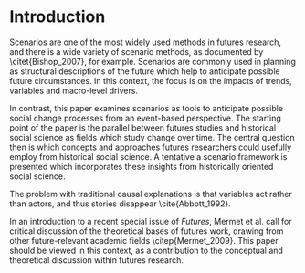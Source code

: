 # Introduction

Scenarios are one of the most widely used methods in futures research, and there is a wide variety of scenario methods, as documented by \citet{Bishop_2007}, for example. Scenarios are commonly used in planning as structural descriptions of the future which help to anticipate possible future circumstances. In this context, the focus is on the impacts of trends, variables and macro-level drivers.

In contrast, this paper examines scenarios as tools to anticipate possible social change processes from an event-based perspective. The starting point of the paper is the parallel between futures studies and historical social science as fields which study change over time. The central question then is which concepts and approaches futures researchers could usefully employ from historical social science. A tentative a scenario framework is presented which incorporates these insights from historically oriented social science.

The problem with traditional causal explanations is that variables act rather than actors, and thus stories disappear \cite{Abbott_1992}.

In an introduction to a recent special issue of *Futures*, Mermet et al. call for critical discussion of the theoretical bases of futures work, drawing from other future-relevant academic fields \citep{Mermet_2009}. This paper should be viewed in this context, as a contribution to the conceptual and theoretical discussion within futures research.
